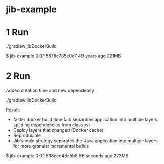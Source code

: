 # jib-example

# 1 Run
./gradlew jibDockerBuild

$ jib-example            0.0.1               5678c785e0e7        49 years ago        221MB

# 2 Run 
Added creation time and new dependency

./gradlew jibDockerBuild

Result: 
- faster docker build time (Jib separates application into multiple layers, splitting dependencies from classes)
- Deploy layers that changed (Docker cache)
- Reproducible
- Jib's build strategy separates the Java application into multiple layers for more granular incremental builds
    
$ jib-example            0.0.1               538ecd46a5b8        56 seconds ago      223MB
